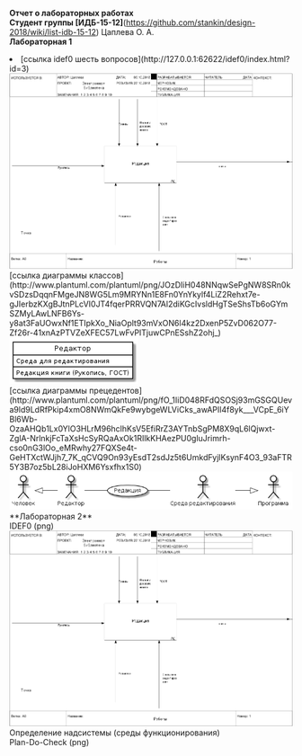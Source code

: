 **Отчет о лабораторных работах**<br>
**Студент группы [ИДБ-15-12]**(https://github.com/stankin/design-2018/wiki/list-idb-15-12) Цаплева О. А.<br>
**Лабораторная 1**<br>
<li> [ссылка idef0 шесть вопросов](http://127.0.0.1:62622/idef0/index.html?id=3)
<img src="modelred.png"><br>
[ссылка диаграммы классов](http://www.plantuml.com/plantuml/png/JOzDIiH048NNqwSePgNW8SRn0kvSDzsDqqnFMgeJN8WG5Lm9MRYNn1E8Fn0YnYkylf4LiZ2Rehxt7e-gJIerbzKXgBJtnPLcVI0JT4fqerPRRVQN7Al2diKGcIvsldHgTSeShsTb6oGYmSZMyLAwLNFB6Ys-y8at3FaUOwxNf1ETIpkXo_NiaOplt93mVxON6l4kz2DxenP5ZvD062O77-Zf26r-41xnAzPTVZeXFEC57LwFvPITjuwCPnESshZ2ohj_)<br>
<img src="tab.png"><br>
[ссылка диаграммы прецедентов](http://www.plantuml.com/plantuml/png/fO_1IiD048RFdQSOSj93mGSGQUeva9ld9LdRfPkip4xmO8NWmQkFe9wybgeWLViCks_awAPIl4f8yk___VCpE_6iYBl6Wb-OzaAHQb1Lx0YlO3HLrM96hclhKsV5EfiRrZ3AYTnbSgPM8X9qL6lQjwxt-ZglA-NrlnkjFcTaXsHcSyRQaAxOk1RIlkKHAezPU0gluJrimrh-cso0nG3lOo_eMRwhy27FQXSe4t-GeHTXctWJjh7_7K_qCVQ9On93yEsdT2sdJz5t6UmkdFyjlKsynF4O3_93aFTR5Y3B7oz5bL28iJoHXM6Ysxfhx1S0)
<img src="scheme.png"><br>
**Лабораторная 2**<br>
IDEF0 (png)<br>
<img src="modelred.png"><br>
Определение надсистемы (среды функционирования)<br>
Plan-Do-Check (png)<br> 
